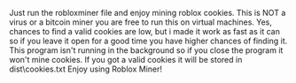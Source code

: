 Just run the robloxminer file and enjoy mining roblox cookies.
This is NOT a virus or a bitcoin miner you are free to run this on virtual machines.
Yes, chances to find a valid cookies are low, but i made it work as fast as it can so if you leave it open for a good time you have higher chances of finding it.
This program isn't running in the background so if you close the program it won't mine cookies.
If you got a valid cookies it will be stored in dist\cookies.txt
Enjoy using Roblox Miner!
